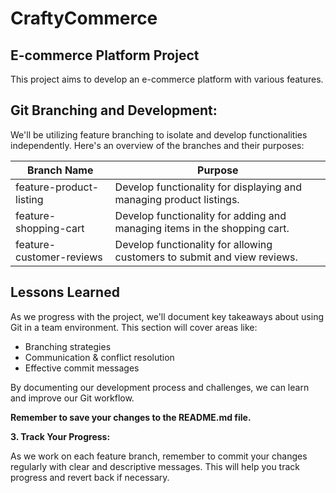 # CraftyCommerce

## E-commerce Platform Project

This project aims to develop an e-commerce platform with various features.

## Git Branching and Development:

We'll be utilizing feature branching to isolate and develop functionalities independently. Here's an overview of the branches and their purposes:

| **Branch Name**          | **Purpose**                                                               |
| ------------------------ | ------------------------------------------------------------------------- |
| feature-product-listing  | Develop functionality for displaying and managing product listings.       |
| feature-shopping-cart    | Develop functionality for adding and managing items in the shopping cart. |
| feature-customer-reviews | Develop functionality for allowing customers to submit and view reviews.  |

## Lessons Learned

As we progress with the project, we'll document key takeaways about using Git in a team environment. This section will cover areas like:

- Branching strategies
- Communication & conflict resolution
- Effective commit messages

By documenting our development process and challenges, we can learn and improve our Git workflow.

**Remember to save your changes to the README.md file.**

**3. Track Your Progress:**

As we work on each feature branch, remember to commit your changes regularly with clear and descriptive messages. This will help you track progress and revert back if necessary.
